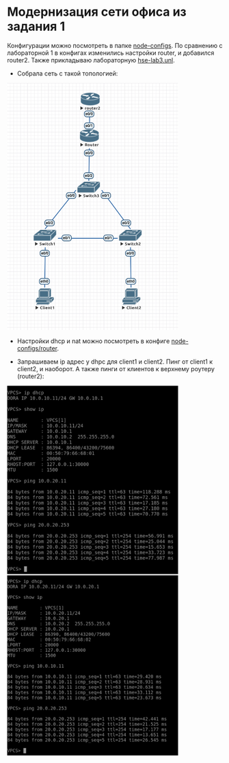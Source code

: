 # Модернизация сети офиса из задания 1

Конфигурации можно посмотреть в папке [node-configs](node-configs). По сравнению с лабораторной 1 в конфигах изменились настройки router, и добавился router2. Также прикладываю лабораторную [hse-lab3.unl](hse-lab3.unl).

- Собрала сеть с такой топологией:

<img src="images/topology.png" width="400">

- Настройки dhcp и nat можно посмотреть в конфиге [node-configs/router](node-configs/router).

- Запрашиваем ip адрес у dhpc для client1 и client2. Пинг от client1 к client2, и наоборот. А также пинги от клиентов к верхнему роутеру (router2):

<img src="images/ping-1.png" width="400">
<img src="images/ping-2.png" width="400">